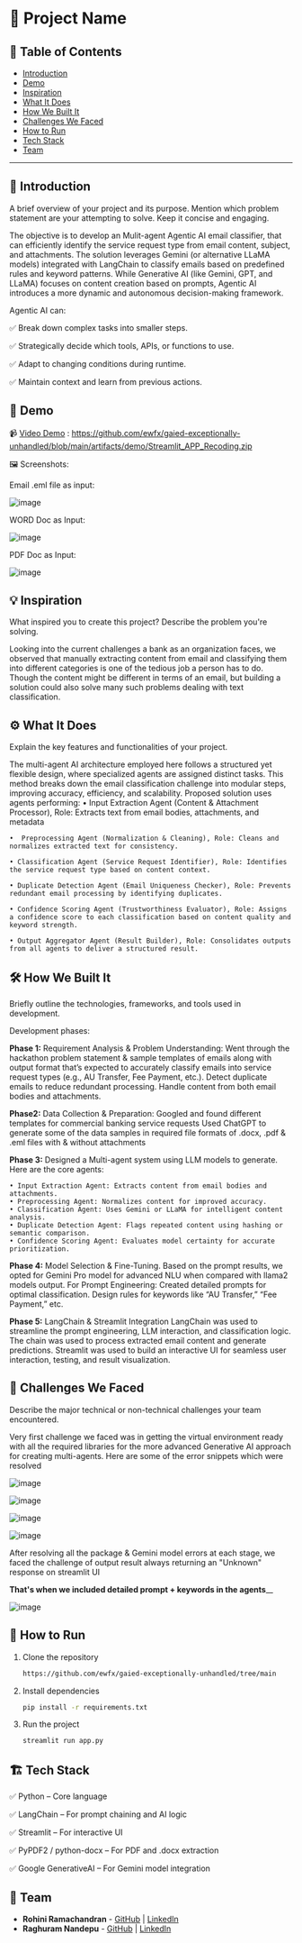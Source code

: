 # 🚀 Project Name

## 📌 Table of Contents
- [Introduction](#introduction)
- [Demo](#demo)
- [Inspiration](#inspiration)
- [What It Does](#what-it-does)
- [How We Built It](#how-we-built-it)
- [Challenges We Faced](#challenges-we-faced)
- [How to Run](#how-to-run)
- [Tech Stack](#tech-stack)
- [Team](#team)

---

## 🎯 Introduction
A brief overview of your project and its purpose. Mention which problem statement are your attempting to solve. Keep it concise and engaging.

The objective is to develop an Mulit-agent Agentic AI email classifier, that can efficiently identify the service request type from email content, subject, and attachments. The solution leverages Gemini (or alternative LLaMA models) integrated with LangChain to classify emails based on predefined rules and keyword patterns.
While Generative AI (like Gemini, GPT, and LLaMA) focuses on content creation based on prompts, Agentic AI introduces a more dynamic and autonomous decision-making framework.

Agentic AI can:

✅ Break down complex tasks into smaller steps.

✅ Strategically decide which tools, APIs, or functions to use.

✅ Adapt to changing conditions during runtime.

✅ Maintain context and learn from previous actions.


## 🎥 Demo

📹 [Video Demo](#) : https://github.com/ewfx/gaied-exceptionally-unhandled/blob/main/artifacts/demo/Streamlit_APP_Recoding.zip

🖼️ Screenshots:

Email .eml file as input:

![image](https://github.com/user-attachments/assets/c7954877-9180-47ff-aca4-c8b2df91f798)

WORD Doc as Input:

![image](https://github.com/user-attachments/assets/2f7e722e-717b-4da8-b046-de315c9b6e57)


PDF Doc as Input:

![image](https://github.com/user-attachments/assets/bf6a451f-d339-4898-9fc5-3e4c914d16dc)


## 💡 Inspiration
What inspired you to create this project? Describe the problem you're solving.

Looking into the current challenges a bank as an organization faces, we observed that manually extracting content from email and classifying them into different categories is one of the tedious job a person has to do. Though the content might be different in terms of an email, but building a solution could also solve many such problems dealing with text classification.


## ⚙️ What It Does
Explain the key features and functionalities of your project.

The multi-agent AI architecture employed here follows a structured yet flexible design, where specialized agents are assigned distinct tasks. This method breaks down the email classification challenge into modular steps, improving accuracy, efficiency, and scalability.
Proposed solution uses agents performing:
	•  Input Extraction Agent (Content & Attachment Processor), Role: Extracts text from email bodies, attachments, and metadata
 
	•  Preprocessing Agent (Normalization & Cleaning), Role: Cleans and normalizes extracted text for consistency.
 
	• Classification Agent (Service Request Identifier), Role: Identifies the service request type based on content context.
 
	• Duplicate Detection Agent (Email Uniqueness Checker), Role: Prevents redundant email processing by identifying duplicates.
 
	• Confidence Scoring Agent (Trustworthiness Evaluator), Role: Assigns a confidence score to each classification based on content quality and keyword strength.

 	• Output Aggregator Agent (Result Builder), Role: Consolidates outputs from all agents to deliver a structured result.


## 🛠️ How We Built It
Briefly outline the technologies, frameworks, and tools used in development.

Development phases:

**Phase 1:** Requirement Analysis & Problem Understanding:
Went through the hackathon problem statement & sample templates of emails along with output format that’s expected to accurately classify emails into service request types (e.g., AU Transfer, Fee Payment, etc.). Detect duplicate emails to reduce redundant processing.  Handle content from both email bodies and attachments.

**Phase2:** Data Collection & Preparation:
Googled and found different templates for commercial banking service requests
Used ChatGPT to generate some of the data samples in required file formats of .docx, .pdf & .eml files with & without attachments

**Phase 3:** Designed a Multi-agent system using LLM models to generate. Here are the core agents:

	• Input Extraction Agent: Extracts content from email bodies and attachments.
	• Preprocessing Agent: Normalizes content for improved accuracy.
	• Classification Agent: Uses Gemini or LLaMA for intelligent content analysis.
	• Duplicate Detection Agent: Flags repeated content using hashing or semantic comparison.
	• Confidence Scoring Agent: Evaluates model certainty for accurate prioritization.

**Phase 4:** Model Selection & Fine-Tuning. 
Based on the prompt results, we opted for Gemini Pro model for advanced NLU when compared with llama2 models output.
For Prompt Engineering: Created detailed prompts for optimal classification.
Design rules for keywords like “AU Transfer,” “Fee Payment,” etc.

**Phase 5:** LangChain & Streamlit Integration
LangChain was used to streamline the prompt engineering, LLM interaction, and classification logic.
The chain was used to process extracted email content and generate predictions.
Streamlit was used to build an interactive UI for seamless user interaction, testing, and result visualization.


## 🚧 Challenges We Faced
Describe the major technical or non-technical challenges your team encountered.

Very first challenge we faced was in getting the virtual environment ready with all the required libraries for the more advanced Generative AI approach for creating multi-agents. Here are some of the error snippets which were resolved

![image](https://github.com/user-attachments/assets/3c2c6f95-f236-4263-8df0-9adbb5ccda90)

![image](https://github.com/user-attachments/assets/e11e4d07-84f4-4fe5-ba14-61b5b9e84b83)

![image](https://github.com/user-attachments/assets/91cb1679-0660-4a8b-a3f1-474f838bdc2f)

![image](https://github.com/user-attachments/assets/e404da1b-a5e2-42bd-989a-a162d0b5fdb8)


After resolving all the package & Gemini model errors at each stage, we faced the challenge of output result always returning an "Unknown" response on streamlit UI

**That's when we included detailed prompt + keywords in the agents**__

![image](https://github.com/user-attachments/assets/61a013f2-4f0c-461c-8b24-a7695c717d7a)



## 🏃 How to Run
1. Clone the repository  
   ```sh
   https://github.com/ewfx/gaied-exceptionally-unhandled/tree/main
   ```
2. Install dependencies  
   ```sh
   pip install -r requirements.txt
   ```
3. Run the project  
   ```sh
   streamlit run app.py
   ```

## 🏗️ Tech Stack
✅ Python – Core language

✅ LangChain – For prompt chaining and AI logic

✅ Streamlit – For interactive UI

✅ PyPDF2 / python-docx – For PDF and .docx extraction

✅ Google GenerativeAI – For Gemini model integration


## 👥 Team
- **Rohini Ramachandran** - [GitHub](#) | [LinkedIn](#)
- **Raghuram Nandepu** - [GitHub](#) | [LinkedIn](#)
